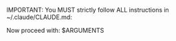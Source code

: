 IMPORTANT: You MUST strictly follow ALL instructions in ~/.claude/CLAUDE.md:

Now proceed with: $ARGUMENTS